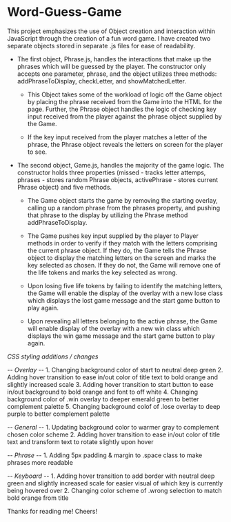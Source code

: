 # Word-Guess-Game
 
 This project emphasizes the use of Object creation and interaction within JavaScript through the creation of a fun word game. I have created two separate objects stored in separate .js files for ease of readability. 

- The first object, Phrase.js, handles the interactions that make up the phrases which will be guessed by the player. The constructor only accepts one parameter, phrase, and the object utilizes three methods: addPhraseToDisplay, checkLetter, and showMatchedLetter. 

    - This Object takes some of the workload of logic off the Game object by placing the phrase received from the Game into the HTML for the page. Further, the Phrase object handles the logic of checking key input received from the player against the phrase object supplied by the Game.

    - If the key input received from the player matches a letter of the phrase, the Phrase object reveals the letters on screen for the player to see.

- The second object, Game.js, handles the majority of the game logic. The constructor holds three properties (missed - tracks letter attemps, phrases - stores random Phrase objects, activePhrase - stores current Phrase object) and five methods. 
    
    - The Game object starts the game by removing the starting overlay, calling up a random phrase from the phrases property, and pushing that phrase to the display by utilizing the Phrase method addPhraseToDisplay.
    
    - The Game pushes key input supplied by the player to Player methods in order to verify if they match with the letters comprising the current phrase object. If they do, the Game tells the Phrase object to display the matching letters on the screen and marks the key selected as chosen. If they do not, the Game will remove one of the life tokens and marks the key selected as wrong. 

    - Upon losing five life tokens by failing to identify the matching letters, the Game will enable the display of the overlay with a new lose class which displays the lost game message and the start game button to play again.

    - Upon revealing all letters belonging to the active phrase, the Game will enable display of the overlay with a new win class which displays the win game message and the start game button to play again.

*CSS styling additions / changes*
    
   -- *Overlay* --
    1. Changing background color of start to neutral deep green
    2. Adding hover transition to ease in/out color of title text to bold orange and slightly increased scale
    3. Adding hover transition to start button to ease in/out background to bold orange and font to off white
    4. Changing background color of .win overlay to deeper emerald green to better complement palette
    5. Changing background colof of .lose overlay to deep purple to better complement palette

   -- *General* --
    1. Updating background color to warmer gray to complement chosen color scheme 
    2. Adding hover transition to ease in/out color of title text and transform text to rotate slightly upon hover

   -- *Phrase* --
    1. Adding 5px padding & margin to .space class to make phrases more readable

   -- *Keyboard* --
    1. Adding hover transition to add border with neutral deep green and slightly increased scale for easier visual of which key is currently being hovered over
    2. Changing color scheme of .wrong selection to match bold orange from title

Thanks for reading me! Cheers!

